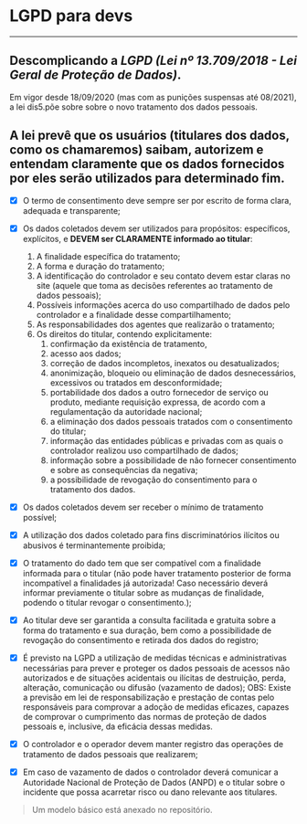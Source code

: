 # LGPD para devs
---
## Descomplicando a __*LGPD (Lei nº 13.709/2018 - Lei Geral de Proteção de Dados)*__. 
Em vigor desde 18/09/2020 (mas com as punições suspensas até 08/2021), a lei dis5.põe sobre sobre o novo tratamento dos dados pessoais.

A lei prevê que os usuários (titulares dos dados, como os chamaremos) saibam, autorizem e entendam claramente que os dados fornecidos por eles serão utilizados para determinado fim.
---

- [x] O termo de consentimento deve sempre ser por escrito de forma clara, adequada e transparente;

- [x] Os dados coletados devem ser utilizados para propósitos: específicos, explícitos, e **DEVEM ser CLARAMENTE informado ao titular**:
   1. A finalidade específica do tratamento;
   2. A forma e duração do tratamento;
   3. A identificação do controlador e seu contato devem estar claras no site (aquele que toma as decisões referentes ao tratamento de dados pessoais);
   4. Possíveis informações acerca do uso compartilhado de dados pelo controlador e a finalidade desse compartilhamento;
   5. As responsabilidades dos agentes que realizarão o tratamento;
   6. Os direitos do titular, contendo explicitamente:
      1. confirmação da existência de tratamento,
      2. acesso aos dados;
      3. correção de dados incompletos, inexatos ou desatualizados;
      4. anonimização, bloqueio ou eliminação de dados desnecessários, excessivos ou tratados em desconformidade;
      5. portabilidade dos dados a outro fornecedor de serviço ou produto, mediante requisição expressa, de acordo com a regulamentação da autoridade nacional;
      6. a eliminação dos dados pessoais tratados com o consentimento do titular;
      7. informação das entidades públicas e privadas com as quais o controlador realizou uso compartilhado de dados;
      8. informação sobre a possibilidade de não fornecer consentimento e sobre as consequências da negativa;
      9. a possibilidade de revogação do consentimento para o tratamento dos dados.  

- [x] Os dados coletados devem ser receber o mínimo de tratamento possível;

- [x] A utilização dos dados coletado para fins discriminatórios ilícitos ou abusivos é terminantemente proibida;

- [x] O tratamento do dado tem que ser compatível com a finalidade informada para o titular (não pode haver tratamento posterior de forma incompatível a finalidades já autorizada! Caso necessário deverá informar previamente o titular sobre as mudanças de finalidade, podendo o titular revogar o consentimento.);

- [x] Ao titular deve ser garantida a consulta facilitada e gratuita sobre a forma do tratamento e sua duração, bem como a possibilidade de revogação do consentimento e retirada dos dados do registro;

- [x] É previsto na LGPD a utilização de medidas técnicas e administrativas necessárias para prever e proteger os dados pessoais de acessos não autorizados e de situações acidentais ou ilícitas de destruição, perda, alteração, comunicação ou difusão (vazamento de dados);
   OBS: Existe a previsão em lei de responsabilização e prestação de contas pelo responsáveis para comprovar a adoção de medidas eficazes, capazes de comprovar o cumprimento das normas de proteção de dados pessoais e, inclusive, da eficácia dessas medidas.

- [x]  O controlador e o operador devem manter registro das operações de tratamento de dados pessoais que realizarem;

- [x] Em caso de vazamento de dados o controlador deverá comunicar a Autoridade Nacional de Proteção de Dados (ANPD) e o titular sobre o incidente que possa acarretar risco ou dano relevante aos titulares.

> Um modelo básico está anexado no repositório.
